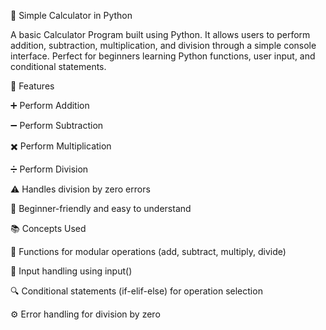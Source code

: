 🧮 Simple Calculator in Python

A basic Calculator Program built using Python.
It allows users to perform addition, subtraction, multiplication, and division through a simple console interface.
Perfect for beginners learning Python functions, user input, and conditional statements.

🚀 Features

➕ Perform Addition

➖ Perform Subtraction

✖️ Perform Multiplication

➗ Perform Division

⚠️ Handles division by zero errors

🧠 Beginner-friendly and easy to understand


📚 Concepts Used

🔢 Functions for modular operations (add, subtract, multiply, divide)

💬 Input handling using input()

🔍 Conditional statements (if-elif-else) for operation selection

⚙️ Error handling for division by zero

